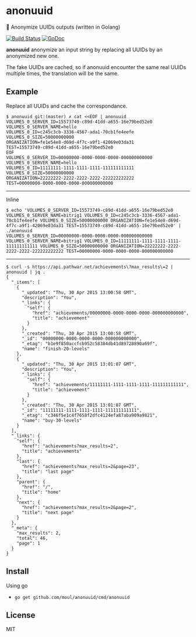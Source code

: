 # anonuuid
:wrench: Anonymize UUIDs outputs (written in Golang)

[![Build Status](https://travis-ci.org/moul/anonuuid.svg)](https://travis-ci.org/moul/anonuuid)
[![GoDoc](https://godoc.org/github.com/moul/anonuuid?status.svg)](https://godoc.org/github.com/moul/anonuuid)

**anonuuid** anonymize an input string by replacing all UUIDs by an anonymized
new one.

The fake UUIDs are cached, so if anonuuid encounter the same real UUIDs multiple
times, the translation will be the same.

## Example

Replace all UUIDs and cache the correspondance.

```command
$ anonuuid git:(master) ✗ cat <<EOF | anonuuid
VOLUMES_0_SERVER_ID=15573749-c89d-41dd-a655-16e79bed52e0
VOLUMES_0_SERVER_NAME=hello
VOLUMES_0_ID=c245c3cb-3336-4567-ada1-70cb1fe4eefe
VOLUMES_0_SIZE=50000000000
ORGANIZATION=fe1e54e8-d69d-4f7c-a9f1-42069e03da31
TEST=15573749-c89d-41dd-a655-16e79bed52e0
EOF
VOLUMES_0_SERVER_ID=00000000-0000-0000-0000-000000000000
VOLUMES_0_SERVER_NAME=hello
VOLUMES_0_ID=11111111-1111-1111-1111-111111111111
VOLUMES_0_SIZE=50000000000
ORGANIZATION=22222222-2222-2222-2222-222222222222
TEST=00000000-0000-0000-0000-000000000000
```

---

Inline

```command
$ echo 'VOLUMES_0_SERVER_ID=15573749-c89d-41dd-a655-16e79bed52e0 VOLUMES_0_SERVER_NAME=bitrig1 VOLUMES_0_ID=c245c3cb-3336-4567-ada1-70cb1fe4eefe VOLUMES_0_SIZE=50000000000 ORGANIZATION=fe1e54e8-d69d-4f7c-a9f1-42069e03da31 TEST=15573749-c89d-41dd-a655-16e79bed52e0' | ./anonuuid
VOLUMES_0_SERVER_ID=00000000-0000-0000-0000-000000000000 VOLUMES_0_SERVER_NAME=bitrig1 VOLUMES_0_ID=11111111-1111-1111-1111-111111111111 VOLUMES_0_SIZE=50000000000 ORGANIZATION=22222222-2222-2222-2222-222222222222 TEST=00000000-0000-0000-0000-000000000000
```

---

```command
$ curl -s https://api.pathwar.net/achievements\?max_results\=2 | anonuuid | jq .
{
  "_items": [
    {
      "_updated": "Thu, 30 Apr 2015 13:00:58 GMT",
      "description": "You",
      "_links": {
        "self": {
          "href": "achievements/00000000-0000-0000-0000-000000000000",
          "title": "achievement"
        }
      },
      "_created": "Thu, 30 Apr 2015 13:00:58 GMT",
      "_id": "00000000-0000-0000-0000-000000000000",
      "_etag": "b1e9f850accfcb952c58384db41d89728890a69f",
      "name": "finish-20-levels"
    },
    {
      "_updated": "Thu, 30 Apr 2015 13:01:07 GMT",
      "description": "You",
      "_links": {
        "self": {
          "href": "achievements/11111111-1111-1111-1111-111111111111",
          "title": "achievement"
        }
      },
      "_created": "Thu, 30 Apr 2015 13:01:07 GMT",
      "_id": "11111111-1111-1111-1111-111111111111",
      "_etag": "c346f5e1c4f7658f2dfc4124efa87aba909a9821",
      "name": "buy-30-levels"
    }
  ],
  "_links": {
    "self": {
      "href": "achievements?max_results=2",
      "title": "achievements"
    },
    "last": {
      "href": "achievements?max_results=2&page=23",
      "title": "last page"
    },
    "parent": {
      "href": "/",
      "title": "home"
    },
    "next": {
      "href": "achievements?max_results=2&page=2",
      "title": "next page"
    }
  },
  "_meta": {
    "max_results": 2,
    "total": 46,
    "page": 1
  }
}
```

## Install

Using go

- `go get github.com/moul/anonuuid/cmd/anonuuid`

## License

MIT
